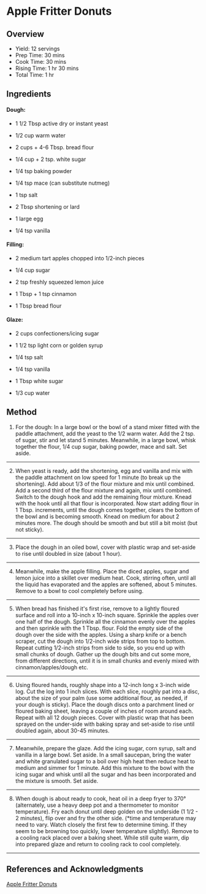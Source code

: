 # Apple Fritter Donuts

## Overview

- Yield: 12 servings
- Prep Time: 30 mins
- Cook Time: 30 mins
- Rising Time: 1 hr 30 mins
- Total Time: 1 hr

## Ingredients

#### Dough:

- 1 1/2 Tbsp active dry or instant yeast

- 1/2 cup warm water

- 2 cups + 4-6 Tbsp. bread flour

- 1/4 cup + 2 tsp. white sugar

- 1/4 tsp baking powder

- 1/4 tsp mace (can substitute nutmeg)

- 1 tsp salt

- 2 Tbsp shortening or lard

- 1 large egg

- 1/4 tsp vanilla

#### Filling:

- 2 medium tart apples chopped into 1/2-inch pieces

- 1/4 cup sugar

- 2 tsp freshly squeezed lemon juice

- 1 Tbsp + 1 tsp cinnamon

- 1 Tbsp bread flour

#### Glaze:

- 2 cups confectioners/icing sugar

- 1 1/2 tsp light corn or golden syrup

- 1/4 tsp salt

- 1/4 tsp vanilla

- 1 Tbsp white sugar

- 1/3 cup water

## Method

1. For the dough: In a large bowl or the bowl of a stand mixer fitted with the paddle attachment, add the yeast to the 1/2 warm water. Add the 2 tsp. of sugar, stir and let stand 5 minutes. Meanwhile, in a large bowl, whisk together the flour, 1/4 cup sugar, baking powder, mace and salt. Set aside.
---
2. When yeast is ready, add the shortening, egg and vanilla and mix with the paddle attachment on low speed for 1 minute (to break up the shortening). Add about 1/3 of the flour mixture and mix until combined. Add a second third of the flour mixture and again, mix until combined. Switch to the dough hook and add the remaining flour mixture. Knead with the hook until all that flour is incorporated. Now start adding flour in 1 Tbsp. increments, until the dough comes together, clears the bottom of the bowl and is becoming smooth. Knead on medium for about 2 minutes more. The dough should be smooth and but still a bit moist (but not sticky).
---
3. Place the dough in an oiled bowl, cover with plastic wrap and set-aside to rise until doubled in size (about 1 hour).
---
4. Meanwhile, make the apple filling. Place the diced apples, sugar and lemon juice into a skillet over medium heat. Cook, stirring often, until all the liquid has evaporated and the apples are softened, about 5 minutes. Remove to a bowl to cool completely before using.
---
5. When bread has finished it's first rise, remove to a lightly floured surface and roll into a 10-inch x 10-inch square. Sprinkle the apples over one half of the dough. Sprinkle all the cinnamon evenly over the apples and then sprinkle with the 1 Tbsp. flour. Fold the empty side of the dough over the side with the apples. Using a sharp knife or a bench scraper, cut the dough into 1/2-inch wide strips from top to bottom. Repeat cutting 1/2-inch strips from side to side, so you end up with small chunks of dough. Gather up the dough bits and cut some more, from different directions, until it is in small chunks and evenly mixed with cinnamon/apples/dough etc.
---
6. Using floured hands, roughly shape into a 12-inch long x 3-inch wide log. Cut the log into 1 inch slices. With each slice, roughly pat into a disc, about the size of your palm (use some additional flour, as needed, if your dough is sticky). Place the dough discs onto a parchment lined or floured baking sheet, leaving a couple of inches of room around each. Repeat with all 12 dough pieces. Cover with plastic wrap that has been sprayed on the under-side with baking spray and set-aside to rise until doubled again, about 30-45 minutes.
---
7. Meanwhile, prepare the glaze. Add the icing sugar, corn syrup, salt and vanilla in a large bowl. Set aside. In a small saucepan, bring the water and white granulated sugar to a boil over high heat then reduce heat to medium and simmer for 1 minute. Add this mixture to the bowl with the icing sugar and whisk until all the sugar and has been incorporated and the mixture is smooth. Set aside.
---
8. When dough is about ready to cook, heat oil in a deep fryer to 370° (alternately, use a heavy deep pot and a thermometer to monitor temperature). Fry each donut until deep golden on the underside (1 1/2 - 2 minutes), flip over and fry the other side. (*time and temperature may need to vary. Watch closely the first few to determine timing. If they seem to be browning too quickly, lower temperature slightly). Remove to a cooling rack placed over a baking sheet. While still quite warm, dip into prepared glaze and return to cooling rack to cool completely.
---

## References and Acknowledgments

[Apple Fritter Donuts](http://www.seasonsandsuppers.ca/apple-fritters-yeast-donuts/)
